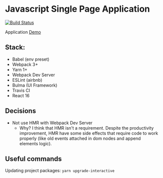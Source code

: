 # Javascript Single Page Application
[![Build Status](https://travis-ci.org/jeantoledo/jfront.svg?branch=master)](https://travis-ci.org/jeantoledo/jfront)

Application [Demo](https://jeantoledo.github.io/jfront/)

## Stack:

- Babel (env preset)
- Webpack 3+
- Yarn 1+
- Webpack Dev Server
- ESLint (airbnb)
- Bulma (UI Framework)
- Travis CI
- React 16

## Decisions

- Not use HMR with Webpack Dev Server
  - Why? I think that HMR isn't a requirement. Despite the productivity improvement, HMR have some side effects that require code to work properly (like old events attached in dom nodes and append elements logic).

## Useful commands

Updating project packages: `yarn upgrade-interactive`
